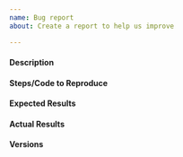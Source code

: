 ```yaml
---
name: Bug report
about: Create a report to help us improve

---
```


#### Description

#### Steps/Code to Reproduce

#### Expected Results

#### Actual Results

#### Versions
<!--
Please run the following snippet and paste the output below.
import platform; print(platform.platform())
import sys; print("Python", sys.version)
import numpy; print("NumPy", numpy.__version__)
import scipy; print("SciPy", scipy.__version__)
import medacy; print("medacy", medacy.__version__)
-->


<!-- Thanks for contributing! -->
